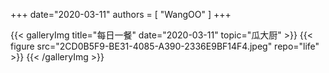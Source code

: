 +++
date="2020-03-11"
authors = [
    "WangOO"
]
+++    
    
{{< galleryImg title="每日一餐" date="2020-03-11" topic="瓜大厨" >}}
    {{< figure src="2CD0B5F9-BE31-4085-A390-2336E9BF14F4.jpeg" repo="life" >}}
{{< /galleryImg >}}
